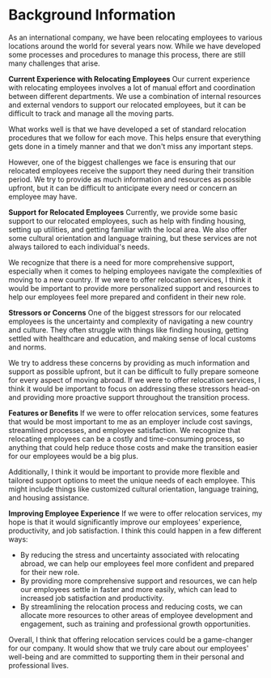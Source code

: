 # Background Information
As an international company, we have been relocating employees to various locations around the world for several years now. While we have developed some processes and procedures to manage this process, there are still many challenges that arise.

**Current Experience with Relocating Employees**
Our current experience with relocating employees involves a lot of manual effort and coordination between different departments. We use a combination of internal resources and external vendors to support our relocated employees, but it can be difficult to track and manage all the moving parts.

What works well is that we have developed a set of standard relocation procedures that we follow for each move. This helps ensure that everything gets done in a timely manner and that we don't miss any important steps.

However, one of the biggest challenges we face is ensuring that our relocated employees receive the support they need during their transition period. We try to provide as much information and resources as possible upfront, but it can be difficult to anticipate every need or concern an employee may have.

**Support for Relocated Employees**
Currently, we provide some basic support to our relocated employees, such as help with finding housing, setting up utilities, and getting familiar with the local area. We also offer some cultural orientation and language training, but these services are not always tailored to each individual's needs.

We recognize that there is a need for more comprehensive support, especially when it comes to helping employees navigate the complexities of moving to a new country. If we were to offer relocation services, I think it would be important to provide more personalized support and resources to help our employees feel more prepared and confident in their new role.

**Stressors or Concerns**
One of the biggest stressors for our relocated employees is the uncertainty and complexity of navigating a new country and culture. They often struggle with things like finding housing, getting settled with healthcare and education, and making sense of local customs and norms.

We try to address these concerns by providing as much information and support as possible upfront, but it can be difficult to fully prepare someone for every aspect of moving abroad. If we were to offer relocation services, I think it would be important to focus on addressing these stressors head-on and providing more proactive support throughout the transition process.

**Features or Benefits**
If we were to offer relocation services, some features that would be most important to me as an employer include cost savings, streamlined processes, and employee satisfaction. We recognize that relocating employees can be a costly and time-consuming process, so anything that could help reduce those costs and make the transition easier for our employees would be a big plus.

Additionally, I think it would be important to provide more flexible and tailored support options to meet the unique needs of each employee. This might include things like customized cultural orientation, language training, and housing assistance.

**Improving Employee Experience**
If we were to offer relocation services, my hope is that it would significantly improve our employees' experience, productivity, and job satisfaction. I think this could happen in a few different ways:

* By reducing the stress and uncertainty associated with relocating abroad, we can help our employees feel more confident and prepared for their new role.
* By providing more comprehensive support and resources, we can help our employees settle in faster and more easily, which can lead to increased job satisfaction and productivity.
* By streamlining the relocation process and reducing costs, we can allocate more resources to other areas of employee development and engagement, such as training and professional growth opportunities.

Overall, I think that offering relocation services could be a game-changer for our company. It would show that we truly care about our employees' well-being and are committed to supporting them in their personal and professional lives.